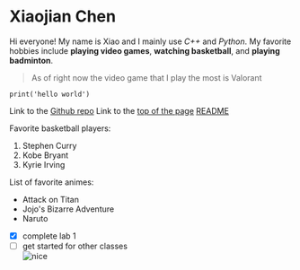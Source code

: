 # Xiaojian Chen

Hi everyone! My name is Xiao and I mainly use *C++* and *Python*. My favorite hobbies include **playing video games**, **watching basketball**, and **playing badminton**.
> As of right now the video game that I play the most is Valorant

```
print('hello world')
```

Link to the [Github repo](https://github.com/xiaojian1202/cse110_projects)
Link to the [top of the page](#Xiaojian-Chen)
[README](README.md)

Favorite basketball players:
1. Stephen Curry
2. Kobe Bryant
3. Kyrie Irving

List of favorite animes:
- Attack on Titan
- Jojo's Bizarre Adventure
- Naruto

- [x] complete lab 1
- [ ] get started for other classes<br/>
![nice](https://media.makeameme.org/created/very-nice-5c68dd.jpg)